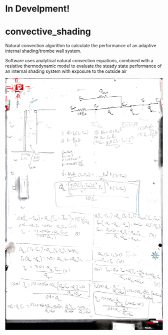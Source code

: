 # In Develpment!

# convective_shading
Natural convection algorithm to calculate the performance of an adaptive internal shading/trombe wall system. 

Software uses analytical natural convection equations, combined with a resistive thermodynamic model to evaluate the steady state performance of an internal shading system with exposure to the outside air

![Equations](./Images/whiteboard.jpg)

